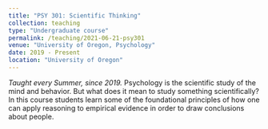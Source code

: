 ```yaml
---
title: "PSY 301: Scientific Thinking"
collection: teaching
type: "Undergraduate course"
permalink: /teaching/2021-06-21-psy301
venue: "University of Oregon, Psychology"
date: 2019 - Present
location: "University of Oregon"
---
```


<i>Taught every Summer, since 2019.</i> 
Psychology is the scientific study of the mind and behavior. But what does it mean to study something scientifically? In this course students learn some of the foundational principles of how one can apply reasoning to empirical evidence in order to draw conclusions about people. 


